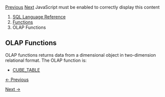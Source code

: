 [Previous](Object-Reference-Functions.md) [Next](Single-Row-Functions.md)
JavaScript must be enabled to correctly display this content

  1. [SQL Language Reference ](index.md)
  2. [Functions](Functions.md)
  3. OLAP Functions 

## OLAP Functions

OLAP functions returns data from a dimensional object in two-dimension
relational format. The OLAP function is:

  * [CUBE_TABLE](CUBE_TABLE.md#GUID-55CDE2F2-14ED-4F8F-B5BF-1566C0E18727)


[← Previous](Object-Reference-Functions.md)

[Next →](Single-Row-Functions.md)
